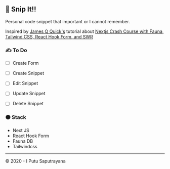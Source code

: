 ## 📝 Snip It!!

Personal code snippet that important or I cannot remember.

Inspired by [James Q Quick's](https://www.youtube.com/channel/UC-T8W79DN6PBnzomelvqJYw) tutorial about [Nextjs Crash Course with Fauna, Tailwind CSS, React Hook Form, and SWR](https://www.youtube.com/watch?v=1GpbdX8aJCU)

### ✍ To Do

- [ ] Create Form
- [ ] Create Snippet
- [ ] Edit Snippet
- [ ] Update Snippet
- [ ] Delete Snippet


### 🟠 Stack

- Next JS
- React Hook Form
- Fauna DB
- Tailwindcss

---

© 2020 - I Putu Saputrayana